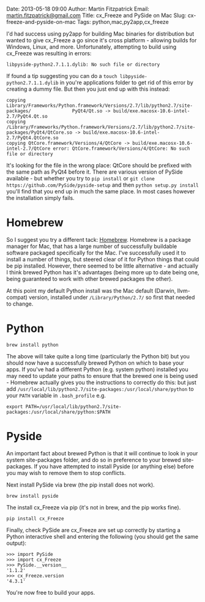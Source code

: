 Date: 2013-05-18 09:00
Author: Martin Fitzpatrick
Email: martin.fitzpatrick@gmail.com
Title: cx_Freeze and PySide on Mac
Slug: cx-freeze-and-pyside-on-mac
Tags: python,mac,py2app,cx_freeze

I'd had success using py2app for building Mac binaries for distribution but wanted to give cx_Freeze a go since it's cross platform - allowing builds for Windows, Linux, and more. Unfortunately, attempting to build using cx_Freeze was resulting in errors:

    libpyside-python2.7.1.1.dylib: No such file or directory
    
If found a tip suggesting you can do a `touch libpyside-python2.7.1.1.dylib` in you're applications folder to get rid of this error by creating a dummy file. But then you just end up with this instead:

    copying Library/Frameworks/Python.framework/Versions/2.7/lib/python2.7/site-packages/               PyQt4/Qt.so -> build/exe.macosx-10.6-intel-2.7/PyQt4.Qt.so
    copying /Library/Frameworks/Python.framework/Versions/2.7/lib/python2.7/site-packages/PyQt4/QtCore.so -> build/exe.macosx-10.6-intel-2.7/PyQt4.QtCore.so
    copying QtCore.framework/Versions/4/QtCore -> build/exe.macosx-10.6-intel-2.7/QtCore error: QtCore.framework/Versions/4/QtCore: No such file or directory
    
It's looking for the file in the wrong place: QtCore should be prefixed with the same path as PyQt4 before it. There are various version of PySide available - but whether you try to `pip install` or `git clone https://github.com/PySide/pyside-setup` and then `python setup.py install` you'll find that you end up in much the same place. In most cases however the installation simply fails.

# Homebrew

So I suggest you try a different tack: [Homebrew][homebrew]. Homebrew is a package manager for Mac, that has a large number of successfully buildable software packaged specifically for the Mac. I've successfully used it to install a number of things, but steered clear of it for Python things that could be pip installed. However, there seemed to be little alternative - and actually I think brewed Python has it's advantages (being more up to date being one, being guaranteed to work with other brewed packages the other).

At this point my default Python install was the Mac default (Darwin, llvm-compat) version, installed under `/Library/Python/2.7/` so first that needed to change.

# Python

    brew install python

The above will take quite a long time (particularly the Python bit) but you should now have a successfully brewed Python on which to base your apps. If you've had a different Python (e.g. system python) installed you may need to update your paths to ensure that the brewed one is being used - Homebrew actually gives you the instructions to correctly do this: but just add `/usr/local/lib/python2.7/site-packages:/usr/local/share/python` to your `PATH` variable in `.bash_profile` e.g.

    export PATH=/usr/local/lib/python2.7/site-packages:/usr/local/share/python:$PATH

# Pyside

An important fact about brewed Python is that it will continue to look in your system site-packages folder, and do so in preference to your brewed site-packages. If you have attempted to install Pyside (or anything else) before you may wish to remove them to stop conflicts.

Next install PySide via brew (the pip install does not work).

    brew install pyside

The install cx_Freeze via pip (it's not in brew, and the pip works fine).

    pip install cx_Freeze

Finally, check PySide are cx_Freeze are set up correctly by starting a Python interactive shell and entering the following (you should get the same output):

    >>> import PySide
    >>> import cx_Freeze
    >>> PySide.__version__
    '1.1.2'
    >>> cx_Freeze.version
    '4.3.1'
   
You're now free to build your apps.


[homebrew]: http://mxcl.github.io/homebrew/

